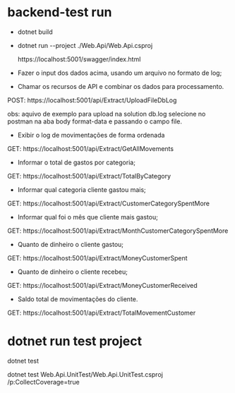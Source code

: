 # backend-test run

- dotnet build

- dotnet run --project ./Web.Api/Web.Api.csproj

  https://localhost:5001/swagger/index.html

- Fazer o input dos dados acima, usando um arquivo no formato de log;
- Chamar os recursos de API e combinar os dados para processamento.

POST: https://localhost:5001/api/Extract/UploadFileDbLog 

obs: aquivo de exemplo para upload na solution db.log
selecione no postman na aba body format-data e passando o campo file.

- Exibir o log de movimentações de forma ordenada

GET: https://localhost:5001/api/Extract/GetAllMovements

- Informar o total de gastos por categoria;

GET: https://localhost:5001/api/Extract/TotalByCategory

- Informar qual categoria cliente gastou mais;

GET: https://localhost:5001/api/Extract/CustomerCategorySpentMore

- Informar qual foi o mês que cliente mais gastou;

GET: https://localhost:5001/api/Extract/MonthCustomerCategorySpentMore

- Quanto de dinheiro o cliente gastou;

GET: https://localhost:5001/api/Extract/MoneyCustomerSpent

- Quanto de dinheiro o cliente recebeu;

GET: https://localhost:5001/api/Extract/MoneyCustomerReceived

- Saldo total de movimentações do cliente.

GET: https://localhost:5001/api/Extract/TotalMovementCustomer

# dotnet run test project
dotnet test

dotnet test Web.Api.UnitTest/Web.Api.UnitTest.csproj /p:CollectCoverage=true
